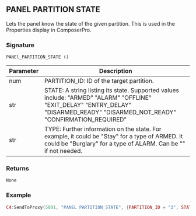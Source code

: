 ## PANEL PARTITION STATE

Lets the panel know the state of the given partition.  This is used in the  Properties display in ComposerPro.


### Signature

`PANEl_PARTITION_STATE ()`


| Parameter | Description |
| --- | --- |
| num | PARTITION_ID: ID of the target partition. |
| str | STATE: A string listing its state. Supported values include: "ARMED" "ALARM" "OFFLINE" "EXIT_DELAY" "ENTRY_DELAY" "DISARMED_READY" "DISARMED_NOT_READY" "CONFIRMATION_REQUIRED" |
| str | TYPE:  Further information on the state. For example, it could be "Stay" for a type of ARMED. It could be "Burglary" for a type of ALARM. Can be "" if not needed. |


### Returns

`None`


### Example

```lua
C4:SendToProxy(5001, "PANEL PARTITION_STATE", {PARTITION_ID = "2", STATE = "ARMED", TYPE = "Stay",}, "NOTIFY")
```

